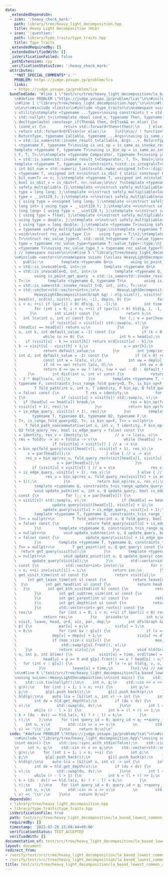 ```yaml
---
data:
  _extendedDependsOn:
  - icon: ':heavy_check_mark:'
    path: library/tree/heavy_light_decomposition.hpp
    title: Heavy Light Decomposition (HLD)
  - icon: ':question:'
    path: library/type_traits/type_traits.hpp
    title: Type Traits
  _extendedRequiredBy: []
  _extendedVerifiedWith: []
  _isVerificationFailed: false
  _pathExtension: cpp
  _verificationStatusIcon: ':heavy_check_mark:'
  attributes:
    '*NOT_SPECIAL_COMMENTS*': ''
    PROBLEM: https://judge.yosupo.jp/problem/lca
    links:
    - https://judge.yosupo.jp/problem/lca
  bundledCode: "#line 1 \"test/src/tree/heavy_light_decomposition/la_based_lowest_common_ancestor.test.cpp\"\
    \n#define PROBLEM \"https://judge.yosupo.jp/problem/lca\"\n\n#include <iostream>\n\
    \n#line 1 \"library/tree/heavy_light_decomposition.hpp\"\n\n\n\n#line 1 \"library/type_traits/type_traits.hpp\"\
    \n\n\n\n#include <limits>\n#include <type_traits>\n\nnamespace suisen {\n// !\
    \ utility\ntemplate <typename ...Types>\nusing constraints_t = std::enable_if_t<std::conjunction_v<Types...>,\
    \ std::nullptr_t>;\ntemplate <bool cond_v, typename Then, typename OrElse>\nconstexpr\
    \ decltype(auto) constexpr_if(Then&& then, OrElse&& or_else) {\n    if constexpr\
    \ (cond_v) {\n        return std::forward<Then>(then);\n    } else {\n       \
    \ return std::forward<OrElse>(or_else);\n    }\n}\n\n// ! function\ntemplate <typename\
    \ ReturnType, typename Callable, typename ...Args>\nusing is_same_as_invoke_result\
    \ = std::is_same<std::invoke_result_t<Callable, Args...>, ReturnType>;\ntemplate\
    \ <typename F, typename T>\nusing is_uni_op = is_same_as_invoke_result<T, F, T>;\n\
    template <typename F, typename T>\nusing is_bin_op = is_same_as_invoke_result<T,\
    \ F, T, T>;\n\ntemplate <typename Comparator, typename T>\nusing is_comparator\
    \ = std::is_same<std::invoke_result_t<Comparator, T, T>, bool>;\n\n// ! integral\n\
    template <typename T, typename = constraints_t<std::is_integral<T>>>\nconstexpr\
    \ int bit_num = std::numeric_limits<std::make_unsigned_t<T>>::digits;\ntemplate\
    \ <typename T, unsigned int n>\nstruct is_nbit { static constexpr bool value =\
    \ bit_num<T> == n; };\ntemplate <typename T, unsigned int n>\nstatic constexpr\
    \ bool is_nbit_v = is_nbit<T, n>::value;\n\n// ?\ntemplate <typename T>\nstruct\
    \ safely_multipliable {};\ntemplate <>\nstruct safely_multipliable<int> { using\
    \ type = long long; };\ntemplate <>\nstruct safely_multipliable<long long> { using\
    \ type = __int128_t; };\ntemplate <>\nstruct safely_multipliable<unsigned int>\
    \ { using type = unsigned long long; };\ntemplate <>\nstruct safely_multipliable<unsigned\
    \ long int> { using type = __uint128_t; };\ntemplate <>\nstruct safely_multipliable<unsigned\
    \ long long> { using type = __uint128_t; };\ntemplate <>\nstruct safely_multipliable<float>\
    \ { using type = float; };\ntemplate <>\nstruct safely_multipliable<double> {\
    \ using type = double; };\ntemplate <>\nstruct safely_multipliable<long double>\
    \ { using type = long double; };\ntemplate <typename T>\nusing safely_multipliable_t\
    \ = typename safely_multipliable<T>::type;\n\ntemplate <typename T, typename =\
    \ void>\nstruct rec_value_type {\n    using type = T;\n};\ntemplate <typename\
    \ T>\nstruct rec_value_type<T, std::void_t<typename T::value_type>> {\n    using\
    \ type = typename rec_value_type<typename T::value_type>::type;\n};\ntemplate\
    \ <typename T>\nusing rec_value_type_t = typename rec_value_type<T>::type;\n\n\
    } // namespace suisen\n\n\n#line 5 \"library/tree/heavy_light_decomposition.hpp\"\
    \n#include <vector>\n\nnamespace suisen {\nclass HeavyLightDecomposition {\n \
    \   public:\n        template <typename Q>\n        using is_point_update_query\
    \ = std::is_invocable<Q, int>;\n        template <typename Q>\n        using is_range_update_query\
    \ = std::is_invocable<Q, int, int>;\n        template <typename Q, typename T>\n\
    \        using is_point_get_query  = std::is_same<std::invoke_result_t<Q, int>,\
    \ T>;\n        template <typename Q, typename T>\n        using is_range_fold_query\
    \ = std::is_same<std::invoke_result_t<Q, int, int>, T>;\n\n        using Graph\
    \ = std::vector<std::vector<int>>;\n\n        HeavyLightDecomposition() = default;\n\
    \        HeavyLightDecomposition(Graph &g) : n(g.size()), visit(n), leave(n),\
    \ head(n), ord(n), siz(n), par(n, -1), dep(n, 0) {\n            for (int i = 0;\
    \ i < n; ++i) if (par[i] < 0) dfs(g, i, -1);\n            int time = 0;\n    \
    \        for (int i = 0; i < n; ++i) if (par[i] < 0) hld(g, i, -1, time);\n  \
    \      }\n        int size() const {\n            return n;\n        }\n     \
    \   int lca(int u, int v) const {\n            for (;; v = par[head[v]]) {\n \
    \               if (visit[u] > visit[v]) std::swap(u, v);\n                if\
    \ (head[u] == head[v]) return u;\n            }\n        }\n        int la(int\
    \ u, int k, int default_value = -1) const {\n            if (k < 0) return default_value;\n\
    \            while (u >= 0) {\n                int h = head[u];\n            \
    \    if (visit[u] - k >= visit[h]) return ord[visit[u] - k];\n               \
    \ k -= visit[u] - visit[h] + 1;\n                u = par[h];\n            }\n\
    \            return default_value;\n        }\n        int jump(int u, int v,\
    \ int d, int default_value = -1) const {\n            if (d < 0) return default_value;\n\
    \            const int w = lca(u, v);\n            int uw = dep[u] - dep[w];\n\
    \            if (d <= uw) return la(u, d);\n            int vw = dep[v] - dep[w];\n\
    \            return d <= uw + vw ? la(v, (uw + vw) - d) : default_value;\n   \
    \     }\n        int dist(int u, int v) const {\n            return dep[u] + dep[v]\
    \ - 2 * dep[lca(u, v)];\n        }\n        template <typename T, typename Q,\
    \ typename F, constraints_t<is_range_fold_query<Q, T>, is_bin_op<F, T>> = nullptr>\n\
    \        T fold_path(int u, int v, T identity, F bin_op, Q fold_query, bool is_edge_query\
    \ = false) const {\n            T res = identity;\n            for (;; v = par[head[v]])\
    \ {\n                if (visit[u] > visit[v]) std::swap(u, v);\n             \
    \   if (head[u] == head[v]) break;\n                res = bin_op(fold_query(visit[head[v]],\
    \ visit[v] + 1), res);\n            }\n            return bin_op(fold_query(visit[u]\
    \ + is_edge_query, visit[v] + 1), res);\n        }\n        template <\n     \
    \       typename T, typename Q1, typename Q2, typename F,\n            constraints_t<is_range_fold_query<Q1,\
    \ T>, is_range_fold_query<Q2, T>, is_bin_op<F, T>> = nullptr\n        >\n    \
    \    T fold_path_noncommutative(int u, int v, T identity, F bin_op, Q1 fold_query,\
    \ Q2 fold_query_rev, bool is_edge_query = false) const {\n            T res_u\
    \ = identity, res_v = identity;\n            // a := lca(u, v)\n            //\
    \ res = fold(u -> a) + fold(a -> v)\n            while (head[u] != head[v]) {\n\
    \                if (visit[u] < visit[v]) { // a -> v\n                    res_v\
    \ = bin_op(fold_query(visit[head[v]], visit[v] + 1), res_v);\n               \
    \     v = par[head[v]];\n                } else { // u -> a\n                \
    \    res_u = bin_op(res_u, fold_query_rev(visit[head[u]], visit[u] + 1));\n  \
    \                  u = par[head[u]];\n                }\n            }\n     \
    \       if (visit[u] < visit[v]) { // a = u\n                res_v = bin_op(fold_query(visit[u]\
    \ + is_edge_query, visit[v] + 1), res_v);\n            } else { // a = v\n   \
    \             res_u = bin_op(res_u, fold_query_rev(visit[v] + is_edge_query, visit[u]\
    \ + 1));\n            }\n            return bin_op(res_u, res_v);\n        }\n\
    \        template <typename Q, constraints_t<is_range_update_query<Q>> = nullptr>\n\
    \        void update_path(int u, int v, Q update_query, bool is_edge_query = false)\
    \ const {\n            for (;; v = par[head[v]]) {\n                if (visit[u]\
    \ > visit[v]) std::swap(u, v);\n                if (head[u] == head[v]) break;\n\
    \                update_query(visit[head[v]], visit[v] + 1);\n            }\n\
    \            update_query(visit[u] + is_edge_query, visit[v] + 1);\n        }\n\
    \        template <typename T, typename Q, constraints_t<is_range_fold_query<Q,\
    \ T>> = nullptr>\n        T fold_subtree(int u, Q fold_query, bool is_edge_query\
    \ = false) const {\n            return fold_query(visit[u] + is_edge_query, leave[u]);\n\
    \        }\n        template <typename Q, constraints_t<is_range_update_query<Q>>\
    \ = nullptr>\n        void update_subtree(int u, Q update_query, bool is_edge_query\
    \ = false) const {\n            update_query(visit[u] + is_edge_query, leave[u]);\n\
    \        }\n        template <typename T, typename Q, constraints_t<is_point_get_query<Q,\
    \ T>> = nullptr>\n        T get_point(int u, Q get_query) const {\n          \
    \  return get_query(visit[u]);\n        }\n        template <typename Q, constraints_t<is_point_update_query<Q>>\
    \ = nullptr>\n        void update_point(int u, Q update_query) const {\n     \
    \       update_query(visit[u]);\n        }\n        std::vector<int> inv_ids()\
    \ const {\n            std::vector<int> inv(n);\n            for (int i = 0; i\
    \ < n; ++i) inv[visit[i]] = i;\n            return inv;\n        }\n        int\
    \ get_visit_time(int u) const {\n            return visit[u];\n        }\n   \
    \     int get_leave_time(int u) const {\n            return leave[u];\n      \
    \  }\n        int get_head(int u) const {\n            return head[u];\n     \
    \   }\n        int get_kth_visited(int k) const {\n            return ord[k];\n\
    \        }\n        int get_subtree_size(int u) const {\n            return siz[u];\n\
    \        }\n        int get_parent(int u) const {\n            return par[u];\n\
    \        }\n        int get_depth(int u) const {\n            return dep[u];\n\
    \        }\n        std::vector<int> get_roots() const {\n            std::vector<int>\
    \ res;\n            for (int i = 0; i < n; ++i) if (par[i] < 0) res.push_back(i);\n\
    \            return res;\n        }\n    private:\n        int n;\n        std::vector<int>\
    \ visit, leave, head, ord, siz, par, dep;\n        int dfs(Graph &g, int u, int\
    \ p) {\n            par[u] = p;\n            siz[u] = 1;\n            int max_size\
    \ = 0;\n            for (int &v : g[u]) {\n                if (v == p) continue;\n\
    \                dep[v] = dep[u] + 1;\n                siz[u] += dfs(g, v, u);\n\
    \                if (max_size < siz[v]) {\n                    max_size = siz[v];\n\
    \                    std::swap(g[u].front(), v);\n                }\n        \
    \    }\n            return siz[u];\n        }\n        void hld(Graph &g, int\
    \ u, int p, int &time) {\n            visit[u] = time, ord[time] = u, ++time;\n\
    \            head[u] = p >= 0 and g[p].front() == u ? head[p] : u;\n         \
    \   for (int v : g[u]) {\n                if (v != p) hld(g, v, u, time);\n  \
    \          }\n            leave[u] = time;\n        }\n};\n} // namespace suisen\n\
    \n\n#line 6 \"test/src/tree/heavy_light_decomposition/la_based_lowest_common_ancestor.test.cpp\"\
    \nusing suisen::HeavyLightDecomposition;\n\nint main() {\n    std::ios::sync_with_stdio(false);\n\
    \    std::cin.tie(nullptr);\n\n    int n, q;\n    std::cin >> n >> q;\n\n    std::vector<std::vector<int>>\
    \ g(n);\n    for (int i = 1; i < n; ++i) {\n        int p;\n        std::cin >>\
    \ p;\n        g[p].push_back(i);\n        g[i].push_back(p);\n    }\n\n    HeavyLightDecomposition\
    \ hld(g);\n\n    auto lca = [&](int u, int v) -> int {\n        int du = hld.get_depth(u);\n\
    \        int dv = hld.get_depth(v);\n        if (du < dv) {\n            std::swap(u,\
    \ v);\n            std::swap(du, dv);\n        }\n\n        int l = -1, r = dv;\n\
    \        while (r - l > 1) {\n            int k = (l + r) >> 1;\n            (hld.la(u,\
    \ k + (du - dv)) == hld.la(v, k) ? r : l) = k;\n        }\n        return hld.la(v,\
    \ r);\n    };\n\n    for (int query_id = 0; query_id < q; ++query_id) {\n    \
    \    int u, v;\n        std::cin >> u >> v;\n        \n        std::cout << lca(u,\
    \ v) << '\\n';\n    }\n\n    return 0;\n}\n"
  code: "#define PROBLEM \"https://judge.yosupo.jp/problem/lca\"\n\n#include <iostream>\n\
    \n#include \"library/tree/heavy_light_decomposition.hpp\"\nusing suisen::HeavyLightDecomposition;\n\
    \nint main() {\n    std::ios::sync_with_stdio(false);\n    std::cin.tie(nullptr);\n\
    \n    int n, q;\n    std::cin >> n >> q;\n\n    std::vector<std::vector<int>>\
    \ g(n);\n    for (int i = 1; i < n; ++i) {\n        int p;\n        std::cin >>\
    \ p;\n        g[p].push_back(i);\n        g[i].push_back(p);\n    }\n\n    HeavyLightDecomposition\
    \ hld(g);\n\n    auto lca = [&](int u, int v) -> int {\n        int du = hld.get_depth(u);\n\
    \        int dv = hld.get_depth(v);\n        if (du < dv) {\n            std::swap(u,\
    \ v);\n            std::swap(du, dv);\n        }\n\n        int l = -1, r = dv;\n\
    \        while (r - l > 1) {\n            int k = (l + r) >> 1;\n            (hld.la(u,\
    \ k + (du - dv)) == hld.la(v, k) ? r : l) = k;\n        }\n        return hld.la(v,\
    \ r);\n    };\n\n    for (int query_id = 0; query_id < q; ++query_id) {\n    \
    \    int u, v;\n        std::cin >> u >> v;\n        \n        std::cout << lca(u,\
    \ v) << '\\n';\n    }\n\n    return 0;\n}"
  dependsOn:
  - library/tree/heavy_light_decomposition.hpp
  - library/type_traits/type_traits.hpp
  isVerificationFile: true
  path: test/src/tree/heavy_light_decomposition/la_based_lowest_common_ancestor.test.cpp
  requiredBy: []
  timestamp: '2022-07-26 15:08:44+09:00'
  verificationStatus: TEST_ACCEPTED
  verifiedWith: []
documentation_of: test/src/tree/heavy_light_decomposition/la_based_lowest_common_ancestor.test.cpp
layout: document
redirect_from:
- /verify/test/src/tree/heavy_light_decomposition/la_based_lowest_common_ancestor.test.cpp
- /verify/test/src/tree/heavy_light_decomposition/la_based_lowest_common_ancestor.test.cpp.html
title: test/src/tree/heavy_light_decomposition/la_based_lowest_common_ancestor.test.cpp
---
```

